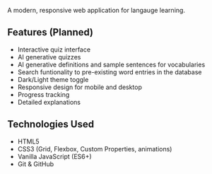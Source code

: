 A modern, responsive web application for langauge learning.

  ## Features (Planned)
  - Interactive quiz interface
  - AI generative quizzes
  - AI generative definitions and sample sentences for vocabularies
  - Search funtionality to pre-existing word entries in the database
  - Dark/Light theme toggle
  - Responsive design for mobile and desktop
  - Progress tracking
  - Detailed explanations

  ## Technologies Used
  - HTML5 
  - CSS3 (Grid, Flexbox, Custom Properties, animations)
  - Vanilla JavaScript (ES6+)
  - Git & GitHub

